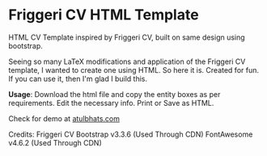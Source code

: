 # Friggeri CV HTML Template
 
 HTML CV Template inspired by Friggeri CV, built on same design using bootstrap.
 
 Seeing so many LaTeX modifications and application of the Friggeri CV template, I wanted to create one using HTML. 
 So here it is. Created for fun. If you can use it, then I'm glad I build this.
 
 **Usage**:
 Download the html file and copy the entity boxes as per requirements. 
 Edit the necessary info. 
 Print or Save as HTML. 
 
 Check for demo at [atulbhats.com](http://atulbhats.com/demo/cv/)
 
 Credits:
 Friggeri CV 
 Bootstrap v3.3.6 (Used Through CDN)
 FontAwesome v4.6.2 (Used Through CDN)
 
 
 
